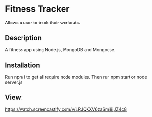# Fitness Tracker
Allows a user to track their workouts.

## Description
A fitness app using Node.js, MongoDB and Mongoose.

## Installation
Run npm i to get all require node modules. Then run npm start or node server.js

## View:
https://watch.screencastify.com/v/LRJQXXV6zaSmi8jJZ4c8
